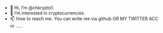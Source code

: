 - 👋 Hi, I’m @chkrypto1.
- 👀 I’m interested in cryptocurrencies. 
- 📫 How to reach me. You can write me via github OR MY TWITTER ACC or .....

<!---
chkrypto1/chkrypto1 is a ✨ special ✨ repository because its `README.md` (this file) appears on your GitHub profile.
You can click the Preview link to take a look at your changes.
--->
